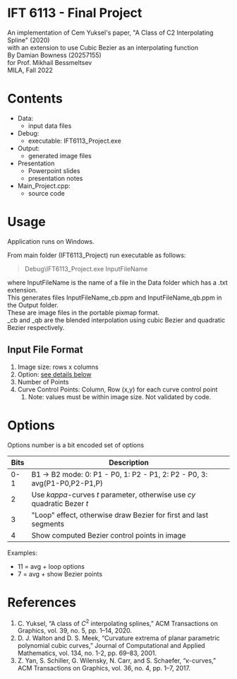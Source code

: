 # IFT 6113 - Final Project

An implementation of Cem Yuksel's paper, "A Class of C2 Interpolating Spline" (2020)  
with an extension to use Cubic Bezier as an interpolating function  
By Damian Bowness (20257155)  
for Prof. Mikhail Bessmeltsev  
MILA, Fall 2022  

# Contents
- Data:  
  - input data files  
- Debug:  
  - executable: IFT6113_Project.exe
- Output:
  - generated image files
- Presentation
  - Powerpoint slides
  - presentation notes    
- Main_Project.cpp:
  - source code

# Usage
Application runs on Windows.  

From main folder (IFT6113_Project) run executable as follows:  

> Debug\IFT6113_Project.exe InputFileName

where InputFileName is the name of a file in the Data folder which has a .txt extension.  
This generates files InputFileName_cb.ppm and InputFileName_qb.ppm in the Output folder.  
These are image files in the portable pixmap format.  
_cb and _qb are the blended interpolation using cubic Bezier and quadratic Bezier respectively.

## Input File Format
1. Image size: rows x columns
2. Option: [see details below](#options)
3. Number of Points
4. Curve Control Points: Column, Row (x,y) for each curve control point
    1. Note: values must be within image size.  Not validated by code. 

# Options
Options number is a bit encoded set of options  

Bits | Description
-----|----
0-1 | B1 -> B2 mode: 0: P1 - P0, 1: P2 - P1, 2: P2 - P0, 3: avg(P1-P0,P2-P1,P)
 2 | Use _kappa_-curves _t_ parameter, otherwise use _cy_ quadratic Bezer _t_
 3 | "Loop" effect, otherwise draw Bezier for first and last segments
 4 | Show computed Bezier control points in image

 Examples:
 - 11 = avg + loop options
 - 7 = avg + show Bezier points

 # References
 1. C. Yuksel, “A class of *C*<sup>2</sup> interpolating splines,” ACM Transactions on Graphics, vol. 39, no. 5, pp. 1–14, 2020.  
 2. D. J. Walton and D. S. Meek, “Curvature extrema of planar parametric polynomial cubic curves,” Journal of Computational and Applied Mathematics, vol. 134, no. 1-2, pp. 69–83, 2001.   
 3. Z. Yan, S. Schiller, G. Wilensky, N. Carr, and S. Schaefer, “&kappa;-curves,” ACM Transactions on Graphics, vol. 36, no. 4, pp. 1–7, 2017. 
